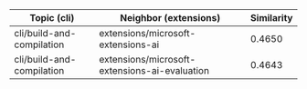 | Topic (cli) | Neighbor (extensions) | Similarity |
|-------------|-------------------|------------|
| cli/build-and-compilation | extensions/microsoft-extensions-ai | 0.4650 |
| cli/build-and-compilation | extensions/microsoft-extensions-ai-evaluation | 0.4643 |
